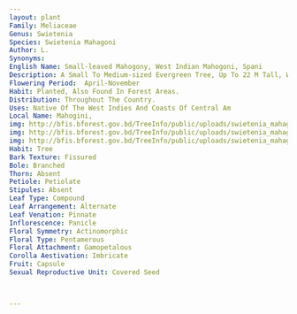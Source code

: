 ```yaml
---
layout: plant
Family: Meliaceae
Genus: Swietenia
Species: Swietenia Mahagoni
Author: L.
Synonyms: 
English Name: Small-leaved Mahogony, West Indian Mahogoni, Spani
Description: A Small To Medium-sized Evergreen Tree, Up To 22 M Tall, With An Umbrella-shaped Crown, Bark Greenish-brown, Cracked And Fissured, Peeling Off In Small Flakes. Leaves Alternate, 20-25 Cm Long, Petioles 3-8 Mm Long, Pubescent, Leaflets 2-4 Pairs, Opposite To Subopposite, 4-8 Ã— 1-3 Cm, Obliquely Oblong-lanceolate, Tapering Into Petiolules, Acuminate At The Apex, Cuneate At The Base, Entire, Glabrous To Sparsely Pubescent, Secondary Nerves 6-10 On Each Side Of The Midvein, With Prominent Venation, Petiolules Up To 4 Mm Long. Inflorescence Supra-axillary Panicle, Spreading, Up To 15 Cm Long. Flowers 0.5-0.8 Cm Across, Pedicels Slender, Up To 4 Mm Long. Calyx Short, 5-lobed, Truncate, Glabrous. Petals 5, Greenish-white, Ovate-oblong, Glabrous, 3-6 Mm Long. Staminal Tube Subcylindrical, Slightly Constricted At Mouth With 10 Appendages, Yellow, Anthers 10, Included Or Partly Exserted, Disk Annular, Red. Ovary 5-locular, Locules Multiovuled. Fruit A Capsule, Subglobose To Ovoid, Up To 14 Cm Long, Brown, Woody, Valves 5. Seeds Many, 2-6 Cm Long, Brown, Winged At One End.
Flowering Period:  April-November
Habit: Planted, Also Found In Forest Areas.
Distribution: Throughout The Country.
Uses: Native Of The West Indies And Coasts Of Central Am
Local Name: Mahogini, 
img: http://bfis.bforest.gov.bd/TreeInfo/public/uploads/swietenia_mahagoni.jpg
img: http://bfis.bforest.gov.bd/TreeInfo/public/uploads/swietenia_mahagoni1.jpg
img: http://bfis.bforest.gov.bd/TreeInfo/public/uploads/swietenia_mahagoni2.jpg
Habit: Tree
Bark Texture: Fissured
Bole: Branched
Thorn: Absent
Petiole: Petiolate
Stipules: Absent
Leaf Type: Compound
Leaf Arrangement: Alternate
Leaf Venation: Pinnate
Inflorescence: Panicle
Floral Symmetry: Actinomorphic
Floral Type: Pentamerous
Floral Attachment: Gamopetalous
Corolla Aestivation: Imbricate
Fruit: Capsule
Sexual Reproductive Unit: Covered Seed



---
```


